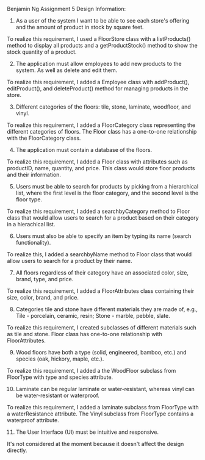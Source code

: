 Benjamin Ng
Assignment 5
Design Information:

1. As a user of the system I want to be able to see each store's offering and the amount of
product in stock by square feet.

To realize this requirement, I used a FloorStore class with a listProducts() method to display all products and a getProductStock() method to show the stock quantity of a product.

2. The application must allow employees to add new products to the system. As well as delete and edit them.

To realize this requirement, I added a Employee class with addProduct(), editProduct(), and deleteProduct() method for managing products in the store.

3. Different categories of the floors: tile, stone, laminate, woodfloor, and vinyl.

To realize this requirement, I added a FloorCategory class representing the different categories of floors. 
The Floor class has a one-to-one relationship with the FloorCategory class.

4. The application must contain a database of the floors.

To realize this requirement, I added a Floor class with attributes such as productID, name, quantity, and price. This class would store floor products and their information.

5. Users must be able to search for products by picking from a hierarchical list, where the first level is the floor category, and the second level is the floor type.

To realize this requirement, I added a searchbyCategory method to Floor class that would allow users to search for a product based on their category in a hierachical list.

6. Users must also be able to specify an item by typing its name (search functionality).

To realize this, I added a searchbyName method to Floor class that would allow users to search for a product by their name.

7. All floors regardless of their category have an associated color, size, brand, type, and price.

To realize this requirement, I added a FloorAttributes class containing their size, color, brand, and price.

8. Categories tile and stone have different materials they are made of, e.g., Tile - porcelain, ceramic, resin; Stone - marble, pebble, slate.

To realize this requirement, I created subclasses of different materials such as tile and stone.
Floor class has one-to-one relationship with FloorAttributes.


9. Wood floors have both a type (solid, engineered, bamboo, etc.) and species (oak, hickory, maple, etc.).

To realize this requirement, I added a the WoodFloor subclass from FloorType with type and species attribute.


10. Laminate can be regular laminate or water-resistant, whereas vinyl can be water-resistant or waterproof.

To realize this requirement, I added a laminate subclass from FloorType with a waterResistance attribute. 
The Vinyl subclass from FloorType contains a waterproof attribute.

11. The User Interface (UI) must be intuitive and responsive.

It's not considered at the moment because it doesn't affect the design directly.
